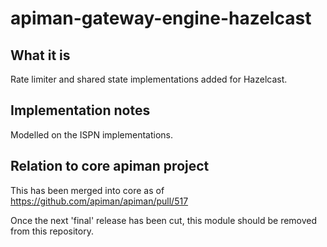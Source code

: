 # apiman-gateway-engine-hazelcast

## What it is

Rate limiter and shared state implementations added for Hazelcast.

## Implementation notes

Modelled on the ISPN implementations.

## Relation to core apiman project

This has been merged into core as of https://github.com/apiman/apiman/pull/517

Once the next 'final' release has been cut, this module should be removed from this repository.
